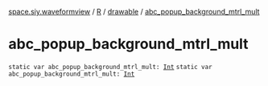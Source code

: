 [space.siy.waveformview](../../index.md) / [R](../index.md) / [drawable](index.md) / [abc_popup_background_mtrl_mult](./abc_popup_background_mtrl_mult.md)

# abc_popup_background_mtrl_mult

`static var abc_popup_background_mtrl_mult: `[`Int`](https://kotlinlang.org/api/latest/jvm/stdlib/kotlin/-int/index.html)
`static var abc_popup_background_mtrl_mult: `[`Int`](https://kotlinlang.org/api/latest/jvm/stdlib/kotlin/-int/index.html)